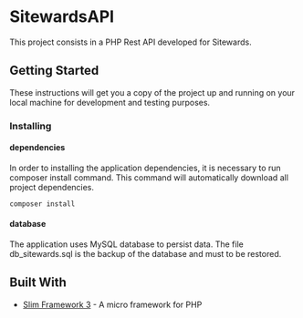 # SitewardsAPI

This project consists in a PHP Rest API developed for Sitewards.

## Getting Started

These instructions will get you a copy of the project up and running on your local machine for development and testing purposes.

### Installing

#### dependencies
In order to installing the application dependencies, it is necessary to run composer install command. This command will
automatically download all project dependencies.

```
composer install
```

#### database

The application uses MySQL database to persist data. The file db_sitewards.sql is the backup of the database and must to be
restored.

## Built With

* [Slim Framework 3](https://www.slimframework.com/) - A micro framework for PHP